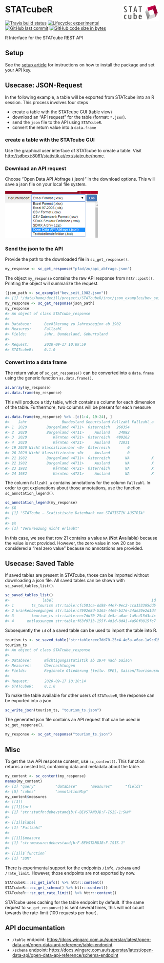
# STATcubeR <img src="man/figures/logo.png" align="right" alt="" width="120" />

<!-- badges: start -->

[![Travis build
status](https://travis-ci.com/statistikat/STATcubeR.svg?branch=master)](https://travis-ci.com/statistikat/STATcubeR)
[![Lifecycle:
experimental](https://img.shields.io/badge/lifecycle-experimental-orange.svg)](https://www.tidyverse.org/lifecycle/#experimental)
[![GitHub last
commit](https://img.shields.io/github/last-commit/statistikat/STATcubeR.svg?logo=github)](https://github.com/statistikat/STATcubeR/commits/master)
[![GitHub code size in
bytes](https://img.shields.io/github/languages/code-size/statistikat/STATcubeR?logo=github)](https://github.com/statistikat/STATcubeR)
<!-- badges: end -->

R Interface for the STATcube REST API

## Setup

See the [setup
article](https://statistikat.github.io/STATcubeR/articles/articles/Setup.html)
for instructions on how to install the package and set your API key.

## Usecase: JSON-Request

In the following example, a table will be exported from STATcube into an
R session. This process involves four steps

  - create a table with the STATcube GUI (table view)
  - download an “API request” for the table (format: `*.json`).
  - send the `json` file to the API using `STATcubeR`.
  - convert the return value into a `data.frame`

### create a table with the STATcube GUI

Use the graphical user interface of STATcube to create a table. Visit
<http://sdbext:8081/statistik.at/ext/statcube/home>.

### Download an API request

Choose “Open Data API Abfrage (.json)” in the download options. This
will save a json file on your local file system.

<img src="man/figures/download_json.png" />

### Send the json to the API

Provide the path to the downloaded file in `sc_get_response()`.

``` r
my_response <- sc_get_response("pfad/zu/api_abfrage.json")
```

The object `my_response` contains the raw API response from
`httr::post()`. Printing the object will summarize the request.

``` r
(json_path <- sc_example("bev_seit_1982.json"))
#> [1] "/data/home/decill/projects/STATcubeR/inst/json_examples/bev_seit_1982.json"
my_response <- sc_get_response(json_path)
my_response
#> An object of class STATcube_response
#> 
#> Database:      Bevölkerung zu Jahresbeginn ab 1982 
#> Measures:      Fallzahl 
#> Fields:        Jahr, Bundesland, Geburtsland 
#> 
#> Request:       2020-09-17 10:09:59 
#> STATcubeR:     0.1.0
```

### Convert into a data frame

The return value of `sc_get_response()` can be converted into a
`data.frame` using the generic function `as.data.frame()`.

``` r
as.array(my_response)
as.data.frame(my_response)
```

This will produce a tidy table, which contains a column for each
dimension of the table. Furthermore, two columns will be present for
each measure

``` r
as.data.frame(my_response) %>% .[c(1:4, 19:24), ]
#>    Jahr                Bundesland Geburtsland Fallzahl Fallzahl_a
#> 1  2020         Burgenland <AT11>  Österreich   260354           
#> 2  2020         Burgenland <AT11>     Ausland    34082           
#> 3  2020            Kärnten <AT21>  Österreich   489262           
#> 4  2020            Kärnten <AT21>     Ausland    72031           
#> 19 2020 Nicht klassifizierbar <0>  Österreich        0           
#> 20 2020 Nicht klassifizierbar <0>     Ausland        0           
#> 21 1982         Burgenland <AT11>  Österreich       NA          X
#> 22 1982         Burgenland <AT11>     Ausland       NA          X
#> 23 1982            Kärnten <AT21>  Österreich       NA          X
#> 24 1982            Kärnten <AT21>     Ausland       NA          X
```

The column `Fallzahl_a` contains annotations for the column `Fallzahl`.
In order to get explanations about those annotations, use the function
`sc_annotation_legend()`.

``` r
sc_annotation_legend(my_response)
#> $Q
#> [1] "STATcube – Statistische Datenbank von STATISTIK AUSTRIA"
#> 
#> $X
#> [1] "Verkreuzung nicht erlaubt"
```

In this case, we see that row 21 contains a value `NA` (**N**ot
**A**vailable) because the value is not provided. However, the zero
value in row 20 can be considered a “real zero value” because no
annotations are provided.

## Usecase: Saved Table

If saved tables are present in STATcube, those can be imported without
downloading a json file. All saved tables can be shown with
`sc_saved_tables_list()`.

``` r
sc_saved_tables_list()
#>               label                                             id
#> 1        ts_tourism str:table:cfc581ca-dd88-44e7-9ec2-cca153365dd5
#> 2 krankenbewegungen str:table:c7902e8d-5165-44e9-b17e-34ae20e2d1d4
#> 3        tourism_ts str:table:eec7dd70-25c4-4e5a-a6ae-1a9cd15d3c4c
#> 4      entlassungen str:table:f63f0713-155f-4d1d-8d41-4a50f0815fc7
```

Subsequently the `id` of a saved table can be used to import the table
into R.

``` r
tourism_ts <- sc_saved_table("str:table:eec7dd70-25c4-4e5a-a6ae-1a9cd15d3c4c")
tourism_ts
#> An object of class STATcube_response
#> 
#> Database:      Nächtigungsstatistik ab 1974 nach Saison 
#> Measures:      Übernachtungen 
#> Fields:        Regionale Gliederung [teilw. SPE], Saison/Tourismusmonat, Herkunftsland 
#> 
#> Request:       2020-09-17 10:10:14 
#> STATcubeR:     0.1.0
```

To make the table available for other users of `STATcubeR`, the response
can be exported into a json.

``` r
sc_write_json(tourism_ts, "tourism_ts.json")
```

The generated json file contains an API request that can be used in
`sc_get_response()`.

``` r
my_response <- sc_get_response("tourism_ts.json")
```

## Misc

To get the raw API response content, use `sc_content()`. This function
returns a nested list, containing data and metadata about the table.

``` r
my_content <- sc_content(my_response)
names(my_content)
#> [1] "query"         "database"      "measures"      "fields"       
#> [5] "cubes"         "annotationMap"
my_content$measures
#> [[1]]
#> [[1]]$uri
#> [1] "str:statfn:debevstandjb:F-BEVSTANDJB:F-ISIS-1:SUM"
#> 
#> [[1]]$label
#> [1] "Fallzahl"
#> 
#> [[1]]$measure
#> [1] "str:measure:debevstandjb:F-BEVSTANDJB:F-ISIS-1"
#> 
#> [[1]]$`function`
#> [1] "SUM"
```

There is experimental support for the endpoints `/info`, `/schema` and
`/rate_limit`. However, those endpoints are not exported by now.

``` r
STATcubeR:::sc_get_info() %>% httr::content()
STATcubeR:::sc_get_schema() %>% httr::content()
STATcubeR:::sc_get_rate_limit() %>% httr::content()
```

STATcube uses caching for the table endpoint by default. If the same
request to `sc_get_response()` is sent several times, this will not
count towards the rate-limit (100 requests per hour).

## API documentation

  - `/table` endpoint:
    <https://docs.wingarc.com.au/superstar/latest/open-data-api/open-data-api-reference/table-endpoint>
  - `/schema` endpoint:
    <https://docs.wingarc.com.au/superstar/latest/open-data-api/open-data-api-reference/schema-endpoint>

